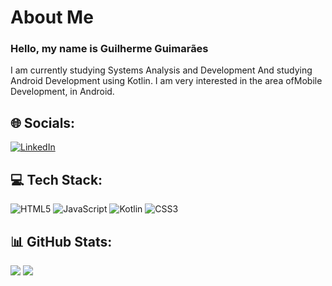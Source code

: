 #  About Me
### Hello, my name is Guilherme Guimarães 
I am currently studying Systems Analysis and Development
And studying Android Development using Kotlin. I am very interested in the area of ​​Mobile Development, in Android.


## 🌐 Socials:
[![LinkedIn](https://img.shields.io/badge/LinkedIn-%230077B5.svg?logo=linkedin&logoColor=white)](https://linkedin.com/in/glguimaraes23/) 

## 💻 Tech Stack:
![HTML5](https://img.shields.io/badge/html5-%23E34F26.svg?style=for-the-badge&logo=html5&logoColor=white) ![JavaScript](https://img.shields.io/badge/javascript-%23323330.svg?style=for-the-badge&logo=javascript&logoColor=%23F7DF1E) ![Kotlin](https://img.shields.io/badge/kotlin-%230095D5.svg?style=for-the-badge&logo=kotlin&logoColor=white) ![CSS3](https://img.shields.io/badge/css3-%231572B6.svg?style=for-the-badge&logo=css3&logoColor=white)
## 📊 GitHub Stats:
![](https://github-readme-stats.vercel.app/api?username=Glguimaraes&theme=dark&hide_border=false&include_all_commits=false&count_private=false) ![](https://github-readme-stats.vercel.app/api/top-langs/?username=Glguimaraes&theme=dark&hide_border=false&include_all_commits=false&count_private=false&layout=compact)
